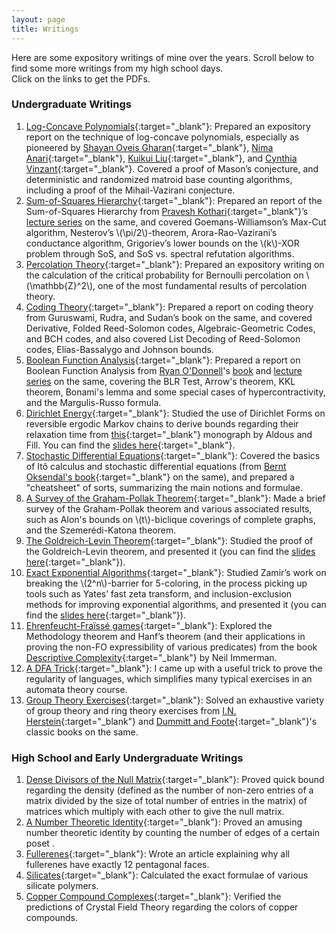 ```yaml
---
layout: page
title: Writings
---
```


Here are some expository writings of mine over the years. Scroll below to find some more writings from my high school days.<br>
Click on the links to get the PDFs.

### Undergraduate Writings

1. [Log-Concave Polynomials](./Expository_Writings/log_concave_polynomials.pdf){:target="_blank"}: Prepared an expository report on the technique of log-concave polynomials, especially as pioneered by [Shayan Oveis Gharan](https://homes.cs.washington.edu/~shayan/){:target="_blank"}, [Nima Anari](https://nimaanari.com/){:target="_blank"}, [Kuikui Liu](https://dblp.org/pid/230/3619.html){:target="_blank"}, and [Cynthia Vinzant](https://sites.math.washington.edu/~vinzant/){:target="_blank"}. Covered a proof of Mason’s conjecture, and deterministic and randomized matroid base counting algorithms, including a proof of the Mihail-Vazirani conjecture.
2. [Sum-of-Squares Hierarchy](./Expository_Writings/SoS.pdf){:target="_blank"}: Prepared an report of the Sum-of-Squares Hierarchy from [Pravesh Kothari](http://www.cs.cmu.edu/~praveshk/){:target="_blank"}’s [lecture series](https://www.youtube.com/playlist?list=PL3NB_Sd9CrX-6CeApf12demgpe2PO4k8c) on the same, and covered Goemans-Williamson’s Max-Cut algorithm, Nesterov’s \\(\pi/2\\)-theorem, Arora-Rao-Vazirani’s conductance algorithm, Grigoriev’s lower bounds on the \\(k\\)-XOR problem through SoS, and SoS vs. spectral refutation algorithms.
3. [Percolation Theory](./Expository_Writings/percolation_theory.pdf){:target="_blank"}: Prepared an expository writing on the calculation of the critical probability for Bernoulli percolation on \\(\mathbb{Z}^2\\), one of the most fundamental results of percolation theory.
4. [Coding Theory](./Expository_Writings/Coding_Theory.pdf){:target="_blank"}: Prepared a report on coding theory from Guruswami, Rudra, and Sudan’s book on the same, and covered Derivative, Folded Reed-Solomon codes, Algebraic-Geometric Codes, and BCH codes, and also covered List Decoding of Reed-Solomon codes, Elias-Bassalygo and Johnson bounds.
4. [Boolean Function Analysis](./Expository_Writings/Boolean_Function_Analysis.pdf){:target="_blank"}: Prepared a report on Boolean Function Analysis from [Ryan O'Donnell](https://www.cs.cmu.edu/~odonnell/)'s [book](https://arxiv.org/abs/2105.10386) and [lecture series](https://www.youtube.com/playlist?list=PLm3J0oaFux3YypJNaF6sRAf2zC1QzMuTA) on the same, covering the BLR Test, Arrow's theorem, KKL theorem, Bonami's lemma and some special cases of hypercontractivity, and the Margulis-Russo formula.
5. [Dirichlet Energy](./Expository_Writings/Dirichlet_Energy.pdf){:target="_blank"}: Studied the use of Dirichlet Forms on reversible ergodic Markov chains to derive bounds regarding their relaxation time from [this](https://www.stat.berkeley.edu/users/aldous/RWG/book.html){:target="_blank"} monograph by Aldous and Fill. You can find the [slides here](./Expository_Writings/Dirichlet_Energy_Slides.pdf){:target="_blank"}.
6. [Stochastic Differential Equations](./Expository_Writings/Stochastic_Differential_Equations.pdf){:target="_blank"}: Covered the basics of Itô calculus and stochastic differential equations (from [Bernt Oksendal's book](https://link.springer.com/book/10.1007/978-3-642-14394-6){:target="_blank"} on the same), and prepared a "cheatsheet" of sorts, summarizing the main notions and formulae.
6. [A Survey of the Graham-Pollak Theorem](./Expository_Writings/Graham_Pollak_Survey.pdf){:target="_blank"}: Made a brief survey of the Graham-Pollak theorem and various associated results, such as Alon's bounds on \\(t\\)-biclique coverings of complete graphs, and the Szemerédi-Katona theorem.
7. [The Goldreich-Levin Theorem](./Expository_Writings/Goldreich_Levin.pdf){:target="_blank"}: Studied the proof of the Goldreich-Levin theorem, and presented it (you can find the [slides here](./Expository_Writings/GL_Slides.pdf){:target="_blank"}).
8. [Exact Exponential Algorithms](./Expository_Writings/BTP_thesis.pdf){:target="_blank"}: Studied Zamir’s work on breaking the \\(2^n\\)-barrier for 5-coloring, in the process picking up tools such as Yates’ fast zeta transform, and inclusion-exclusion methods for improving exponential algorithms, and presented it (you can find the [slides here](./Expository_Writings/BTP_slides.pdf){:target="_blank"}).
9. [Ehrenfeucht-Fraïssé games](./Expository_Writings/EF_Games.pdf){:target="_blank"}: Explored the Methodology theorem and Hanf’s theorem (and their applications in proving the non-FO expressibility of various predicates) from the book [Descriptive Complexity](https://link.springer.com/book/10.1007/978-1-4612-0539-5){:target="_blank"} by Neil Immerman.
10. [A DFA Trick](./Expository_Writings/DFA_trick.pdf){:target="_blank"}: I came up with a useful trick to prove the regularity of languages, which simplifies many typical exercises in an automata theory course.
11. [Group Theory Exercises](./Expository_Writings/Group_Theory_Exercises.pdf){:target="_blank"}: Solved an exhaustive variety of group theory and ring theory exercises from [I.N. Herstein](https://marinazahara22.files.wordpress.com/2013/10/i-n-herstein-topics-in-algebra-2nd-edition-1975-wiley-international-editions-john-wiley-and-sons-wie-1975.pdf){:target="_blank"} and [Dummitt and Foote](https://handoutset.com/wp-content/uploads/2022/07/Abstract-Algebra-3rd-Edition-David-S.-Dummit-Richard-M.-Foote.pdf){:target="_blank"}'s classic books on the same.


### High School and Early Undergraduate Writings

1. [Dense Divisors of the Null Matrix](./High_School/Dense_divisors_of_a_null_matrix.pdf){:target="_blank"}: Proved quick bound regarding the density (defined as the number of non-zero entries of a matrix divided by the size of total number of entries in the matrix) of matrices which multiply with each other to give the null matrix.
2. [A Number Theoretic Identity](./High_School/A_Number_Theory_Theorem.pdf){:target="_blank"}: Proved an amusing number theoretic identity by counting the number of edges of a certain poset .
3. [Fullerenes](./High_School/Fullerenes_CALE_Submission.pdf){:target="_blank"}: Wrote an article explaining why all fullerenes have exactly 12 pentagonal faces.
4. [Silicates](./High_School/silicates_CALE_Submission.pdf){:target="_blank"}: Calculated the exact formulae of various silicate polymers.
5. [Copper Compound Complexes](./High_School/CopperCompoundColors.pdf){:target="_blank"}: Verified the predictions of Crystal Field Theory regarding the colors of copper compounds.































<!-- <br><br>
<a href="https://info.flagcounter.com/Zl3n"><img src="https://s11.flagcounter.com/count2/Zl3n/bg_FFFFFF/txt_000000/border_CCCCCC/columns_2/maxflags_10/viewers_0/labels_0/pageviews_0/flags_0/percent_0/" alt="Flag Counter" border="0"></a> -->

